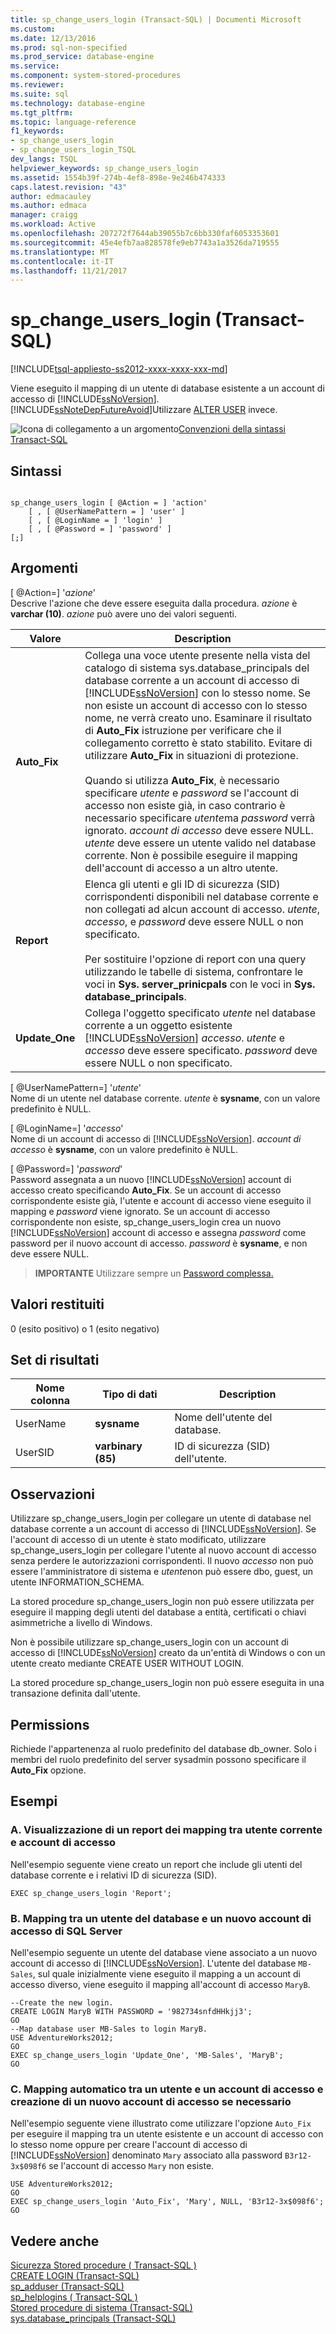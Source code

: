 ```yaml
---
title: sp_change_users_login (Transact-SQL) | Documenti Microsoft
ms.custom: 
ms.date: 12/13/2016
ms.prod: sql-non-specified
ms.prod_service: database-engine
ms.service: 
ms.component: system-stored-procedures
ms.reviewer: 
ms.suite: sql
ms.technology: database-engine
ms.tgt_pltfrm: 
ms.topic: language-reference
f1_keywords:
- sp_change_users_login
- sp_change_users_login_TSQL
dev_langs: TSQL
helpviewer_keywords: sp_change_users_login
ms.assetid: 1554b39f-274b-4ef8-898e-9e246b474333
caps.latest.revision: "43"
author: edmacauley
ms.author: edmaca
manager: craigg
ms.workload: Active
ms.openlocfilehash: 207272f7644ab39055b7c6bb330faf6053353601
ms.sourcegitcommit: 45e4efb7aa828578fe9eb7743a1a3526da719555
ms.translationtype: MT
ms.contentlocale: it-IT
ms.lasthandoff: 11/21/2017
---
```

# <a name="spchangeuserslogin-transact-sql"></a>sp_change_users_login (Transact-SQL)
[!INCLUDE[tsql-appliesto-ss2012-xxxx-xxxx-xxx-md](../../includes/tsql-appliesto-ss2012-xxxx-xxxx-xxx-md.md)]

  Viene eseguito il mapping di un utente di database esistente a un account di accesso di [!INCLUDE[ssNoVersion](../../includes/ssnoversion-md.md)]. [!INCLUDE[ssNoteDepFutureAvoid](../../includes/ssnotedepfutureavoid-md.md)]Utilizzare [ALTER USER](../../t-sql/statements/alter-user-transact-sql.md) invece.  
  
  
 ![Icona di collegamento a un argomento](../../database-engine/configure-windows/media/topic-link.gif "Icona di collegamento a un argomento")[Convenzioni della sintassi Transact-SQL](../../t-sql/language-elements/transact-sql-syntax-conventions-transact-sql.md)  
  
## <a name="syntax"></a>Sintassi  
  
```  
  
sp_change_users_login [ @Action = ] 'action'   
    [ , [ @UserNamePattern = ] 'user' ]   
    [ , [ @LoginName = ] 'login' ]   
    [ , [ @Password = ] 'password' ]  
[;]  
```  
  
## <a name="arguments"></a>Argomenti  
 [ @Action=] '*azione*'  
 Descrive l'azione che deve essere eseguita dalla procedura. *azione* è **varchar (10)**. *azione* può avere uno dei valori seguenti.  
  
|Valore|Description|  
|-----------|-----------------|  
|**Auto_Fix**|Collega una voce utente presente nella vista del catalogo di sistema sys.database_principals del database corrente a un account di accesso di [!INCLUDE[ssNoVersion](../../includes/ssnoversion-md.md)] con lo stesso nome. Se non esiste un account di accesso con lo stesso nome, ne verrà creato uno. Esaminare il risultato di **Auto_Fix** istruzione per verificare che il collegamento corretto è stato stabilito. Evitare di utilizzare **Auto_Fix** in situazioni di protezione.<br /><br /> Quando si utilizza **Auto_Fix**, è necessario specificare *utente* e *password* se l'account di accesso non esiste già, in caso contrario è necessario specificare *utente*ma *password* verrà ignorato. *account di accesso* deve essere NULL. *utente* deve essere un utente valido nel database corrente. Non è possibile eseguire il mapping dell'account di accesso a un altro utente.|  
|**Report**|Elenca gli utenti e gli ID di sicurezza (SID) corrispondenti disponibili nel database corrente e non collegati ad alcun account di accesso. *utente*, *accesso*, e *password* deve essere NULL o non specificato.<br /><br /> Per sostituire l'opzione di report con una query utilizzando le tabelle di sistema, confrontare le voci in **Sys. server_prinicpals** con le voci in **Sys. database_principals**.|  
|**Update_One**|Collega l'oggetto specificato *utente* nel database corrente a un oggetto esistente [!INCLUDE[ssNoVersion](../../includes/ssnoversion-md.md)] *accesso*. *utente* e *accesso* deve essere specificato. *password* deve essere NULL o non specificato.|  
  
 [ @UserNamePattern=] '*utente*'  
 Nome di un utente nel database corrente. *utente* è **sysname**, con un valore predefinito è NULL.  
  
 [ @LoginName=] '*accesso*'  
 Nome di un account di accesso di [!INCLUDE[ssNoVersion](../../includes/ssnoversion-md.md)]. *account di accesso* è **sysname**, con un valore predefinito è NULL.  
  
 [ @Password=] '*password*'  
 Password assegnata a un nuovo [!INCLUDE[ssNoVersion](../../includes/ssnoversion-md.md)] account di accesso creato specificando **Auto_Fix**. Se un account di accesso corrispondente esiste già, l'utente e account di accesso viene eseguito il mapping e *password* viene ignorato. Se un account di accesso corrispondente non esiste, sp_change_users_login crea un nuovo [!INCLUDE[ssNoVersion](../../includes/ssnoversion-md.md)] account di accesso e assegna *password* come password per il nuovo account di accesso. *password* è **sysname**, e non deve essere NULL.  
  
> **IMPORTANTE** Utilizzare sempre un [Password complessa.](../../relational-databases/security/strong-passwords.md)
  
## <a name="return-code-values"></a>Valori restituiti  
 0 (esito positivo) o 1 (esito negativo)  
  
## <a name="result-sets"></a>Set di risultati  
  
|Nome colonna|Tipo di dati|Description|  
|-----------------|---------------|-----------------|  
|UserName|**sysname**|Nome dell'utente del database.|  
|UserSID|**varbinary (85)**|ID di sicurezza (SID) dell'utente.|  
  
## <a name="remarks"></a>Osservazioni  
 Utilizzare sp_change_users_login per collegare un utente di database nel database corrente a un account di accesso di [!INCLUDE[ssNoVersion](../../includes/ssnoversion-md.md)]. Se l'account di accesso di un utente è stato modificato, utilizzare sp_change_users_login per collegare l'utente al nuovo account di accesso senza perdere le autorizzazioni corrispondenti. Il nuovo *accesso* non può essere l'amministratore di sistema e *utente*non può essere dbo, guest, un utente INFORMATION_SCHEMA.  
  
 La stored procedure sp_change_users_login non può essere utilizzata per eseguire il mapping degli utenti del database a entità, certificati o chiavi asimmetriche a livello di Windows.  
  
 Non è possibile utilizzare sp_change_users_login con un account di accesso di [!INCLUDE[ssNoVersion](../../includes/ssnoversion-md.md)] creato da un'entità di Windows o con un utente creato mediante CREATE USER WITHOUT LOGIN.  
  
 La stored procedure sp_change_users_login non può essere eseguita in una transazione definita dall'utente.  
  
## <a name="permissions"></a>Permissions  
 Richiede l'appartenenza al ruolo predefinito del database db_owner. Solo i membri del ruolo predefinito del server sysadmin possono specificare il **Auto_Fix** opzione.  
  
## <a name="examples"></a>Esempi  
  
### <a name="a-showing-a-report-of-the-current-user-to-login-mappings"></a>A. Visualizzazione di un report dei mapping tra utente corrente e account di accesso  
 Nell'esempio seguente viene creato un report che include gli utenti del database corrente e i relativi ID di sicurezza (SID).  
  
```  
EXEC sp_change_users_login 'Report';  
```  
  
### <a name="b-mapping-a-database-user-to-a-new-sql-server-login"></a>B. Mapping tra un utente del database e un nuovo account di accesso di SQL Server  
 Nell'esempio seguente un utente del database viene associato a un nuovo account di accesso di [!INCLUDE[ssNoVersion](../../includes/ssnoversion-md.md)]. L'utente del database `MB-Sales`, sul quale inizialmente viene eseguito il mapping a un account di accesso diverso, viene eseguito il mapping all'account di accesso `MaryB`.  
  
```  
--Create the new login.  
CREATE LOGIN MaryB WITH PASSWORD = '982734snfdHHkjj3';  
GO  
--Map database user MB-Sales to login MaryB.  
USE AdventureWorks2012;  
GO  
EXEC sp_change_users_login 'Update_One', 'MB-Sales', 'MaryB';  
GO  
```  
  
### <a name="c-automatically-mapping-a-user-to-a-login-creating-a-new-login-if-it-is-required"></a>C. Mapping automatico tra un utente e un account di accesso e creazione di un nuovo account di accesso se necessario  
 Nell'esempio seguente viene illustrato come utilizzare l'opzione `Auto_Fix` per eseguire il mapping tra un utente esistente e un account di accesso con lo stesso nome oppure per creare l'account di accesso di [!INCLUDE[ssNoVersion](../../includes/ssnoversion-md.md)] denominato `Mary` associato alla password `B3r12-3x$098f6` se l'account di accesso `Mary` non esiste.  
  
```  
USE AdventureWorks2012;  
GO  
EXEC sp_change_users_login 'Auto_Fix', 'Mary', NULL, 'B3r12-3x$098f6';  
GO  
```  
  
## <a name="see-also"></a>Vedere anche  
 [Sicurezza Stored procedure &#40; Transact-SQL &#41;](../../relational-databases/system-stored-procedures/security-stored-procedures-transact-sql.md)   
 [CREATE LOGIN &#40;Transact-SQL&#41;](../../t-sql/statements/create-login-transact-sql.md)   
 [sp_adduser &#40;Transact-SQL&#41;](../../relational-databases/system-stored-procedures/sp-adduser-transact-sql.md)   
 [sp_helplogins &#40; Transact-SQL &#41;](../../relational-databases/system-stored-procedures/sp-helplogins-transact-sql.md)   
 [Stored procedure di sistema &#40;Transact-SQL&#41;](../../relational-databases/system-stored-procedures/system-stored-procedures-transact-sql.md)   
 [sys.database_principals &#40;Transact-SQL&#41;](../../relational-databases/system-catalog-views/sys-database-principals-transact-sql.md)  
  
  
